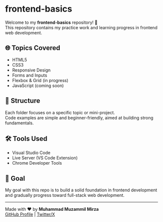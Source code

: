 # frontend-basics

Welcome to my **frontend-basics** repository! 👋  
This repository contains my practice work and learning progress in frontend web development.

## 🌐 Topics Covered

- HTML5  
- CSS3  
- Responsive Design  
- Forms and Inputs  
- Flexbox & Grid (in progress)  
- JavaScript (coming soon)

## 📁 Structure

Each folder focuses on a specific topic or mini-project.  
Code examples are simple and beginner-friendly, aimed at building strong fundamentals.

## 🛠 Tools Used

- Visual Studio Code  
- Live Server (VS Code Extension)  
- Chrome Developer Tools

## 🚀 Goal

My goal with this repo is to build a solid foundation in frontend development  
and gradually progress toward full-stack web development.

---

Made with ❤️ by **Muhammad Muzammil Mirza**  
[GitHub Profile](https://github.com/mozumil) | [Twitter/X](https://x.com/hiMuzammil)
